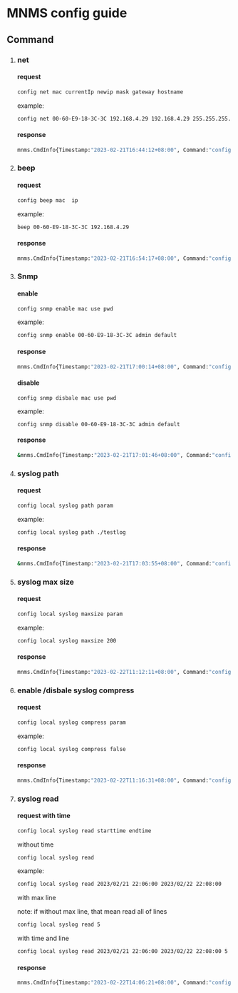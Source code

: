 # MNMS config guide

## Command

1. ### net

   #### request

   ```sh
   config net mac currentIp newip mask gateway hostname
   ```

   example:

   ```sh
   config net 00-60-E9-18-3C-3C 192.168.4.29 192.168.4.29 255.255.255.0 192.168.4.254 test
   ```

   #### response

   ```sh
   mnms.CmdInfo{Timestamp:"2023-02-21T16:44:12+08:00", Command:"config net 00-60-E9-18-3C-3C 192.168.4.29 192.168.4.29 255.255.255.0 192.168.4.254 test", Result:"", Status:"ok", Name:"", Retries:0}
   ```

   

2. ### beep

   #### request

   ```sh
   config beep mac  ip
   ```

   example:

   ```sh
   beep 00-60-E9-18-3C-3C 192.168.4.29
   ```

   #### response

   ```sh
   mnms.CmdInfo{Timestamp:"2023-02-21T16:54:17+08:00", Command:"config beep 00-60-E9-18-3C-3C 192.168.4.29", Result:"", Status:"ok", Name:"", Retries:0
   ```

3. ### Snmp

   #### enable

   ```sh
   config snmp enable mac use pwd
   ```

   example:

   ```sh
   config snmp enable 00-60-E9-18-3C-3C admin default
   ```

   #### response

   ```sh
   mnms.CmdInfo{Timestamp:"2023-02-21T17:00:14+08:00", Command:"config snmp enable 00-60-E9-18-3C-3C admin default", Result:" \r\ntest(config)# snmp\r\nblah blah\r\n\r\ntest(config)# \r\ntest(config)# blah blah\r\n%", Status:"ok", Name:"", Retries:0
   ```

   

   #### disable

   ```
   config snmp disbale mac use pwd
   ```

   example:

   ```
   config snmp disable 00-60-E9-18-3C-3C admin default
   ```

   #### response

   ```sh
   &mnms.CmdInfo{Timestamp:"2023-02-21T17:01:46+08:00", Command:"config snmp disable 00-60-E9-18-3C-3C admin default", Result:" \r\ntest(config)# no snmp\r\ntest(config)# \r\ntest(config)# blah blah\r\n%", Status:"ok", Name:"", Retries:0}
   ```

   

4. ### syslog path

   #### request

   ```sh
   config local syslog path param
   ```

   example:

   ```sh
   config local syslog path ./testlog
   ```

   #### response

   ```sh
   &mnms.CmdInfo{Timestamp:"2023-02-21T17:03:55+08:00", Command:"config syslogpath ./testlog", Result:"", Status:"ok", Name:"", Retries:0}
   ```

   

5. ### syslog max size

   #### request

   ```sh
   config local syslog maxsize param
   ```

   example:

   ```sh
   config local syslog maxsize 200
   ```

   #### response

   ```sh
   mnms.CmdInfo{Timestamp:"2023-02-22T11:12:11+08:00", Command:"config local syslog maxsize 200", Result:"", Status:"ok", Name:"", Retries:0}
   ```

   

6. ### enable /disbale syslog compress 

   #### request

   ```sh
   config local syslog compress param
   ```

   example:

   ```sh
   config local syslog compress false
   ```

   #### response

   ```sh
   mnms.CmdInfo{Timestamp:"2023-02-22T11:16:31+08:00", Command:"config local syslog compress true", Result:"", Status:"ok", Name:"", Retries:0}
   ```

   

7. ### syslog read

   #### request with time

   ```sh
   config local syslog read starttime endtime 
   ```

   without time

   ```sh
   config local syslog read 
   ```

   example:

   ```sh
   config local syslog read 2023/02/21 22:06:00 2023/02/22 22:08:00
   ```

   with max line

   note: if without max line, that mean read all of lines
   
   ```sh
   config local syslog read 5
   ```
   
   with time and line
   
   ```sh
   config local syslog read 2023/02/21 22:06:00 2023/02/22 22:08:00 5
   ```
   
   #### response
   
   ```sh
   mnms.CmdInfo{Timestamp:"2023-02-22T14:06:21+08:00", Command:"config local syslog read 2023/02/21 22:06:00 2023/02/22 22:08:00", Result:"[{\"Facility\":0,\"Severity\":0,\"Priority\":0,\"Timestamp\":\"2023-02-21T22:17:12Z\",\"Hostname\":\"172.18.112.1\",\"Appname\":null,\"ProcID\":null,\"MsgID\":null,\"Message\":\"123456\"},{\"Facility\":0,\"Severity\":0,\"Priority\":0,\"Timestamp\":\"2023-02-21T22:17:13Z\",\"Hostname\":\"172.18.112.1\",\"Appname\":null,\"ProcID\":null,\"MsgID\":null,\"Message\":\"123456\"},{\"Facility\":0,\"Severity\":0,\"Priority\":0,\"Timestamp\":\"2023-02-21T22:17:16Z\",\"Hostname\":\"172.18.112.1\",\"Appname\":null,\"ProcID\":null,\"MsgID\":null,\"Message\":\"99\"},{\"Facility\":0,\"Severity\":0,\"Priority\":0,\"Timestamp\":\"2023-02-21T22:17:20Z\",\"Hostname\":\"172.18.112.1\",\"Appname\":null,\"ProcID\":null,\"MsgID\":null,\"Message\":\"1111\"},{\"Facility\":5,\"Severity\":7,\"Priority\":47,\"Timestamp\":\"2023-02-22T10:23:12Z\",\"Hostname\":\"LAPTOP-ERS90EE1\",\"Appname\":null,\"ProcID\":null,\"MsgID\":null,\"Message\":\"test\"},{\"Facility\":5,\"Severity\":7,\"Priority\":47,\"Timestamp\":\"2023-02-22T10:23:24Z\",\"Hostname\":\"LAPTOP-ERS90EE1\",\"Appname\":null,\"ProcID\":null,\"MsgID\":null,\"Message\":\"test\"},{\"Facility\":0,\"Severity\":6,\"Priority\":6,\"Timestamp\":\"2023-02-22T10:29:45+08:00\",\"Hostname\":\"local\",\"Appname\":\"d:\\\\NMS\\\\mnms\\\\issue169\\\\mnms\\\\__debug_bin.exe\",\"ProcID\":\"96452\",\"MsgID\":\"RFC5424Formatter\",\"Message\":\"hekko\"},{\"Facility\":0,\"Severity\":0,\"Priority\":0,\"Timestamp\":\"2023-02-22T11:09:15Z\",\"Hostname\":\"172.18.112.1\",\"Appname\":null,\"ProcID\":null,\"MsgID\":null,\"Message\":\"1111\"}]", Status:"ok", Name:"", Retries:0}
   ```

